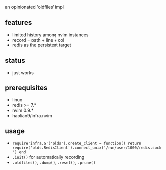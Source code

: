 an opinionated 'oldfiles' impl

## features
* limited history among nvim instances
* record = path + line + col
* redis as the persistent target

## status
* just works

## prerequisites
* linux
* redis >= 7.*
* nvim 0.9.*
* haolian9/infra.nvim

## usage
* `require'infra.G'('olds').create_client = function() return require('olds.RedisClient').connect_unix('/run/user/1000/redis.sock') end`
* `.init()` for automatically recording
* `.oldfiles()`, `.dump()`, `.reset()`, `.prune()`
